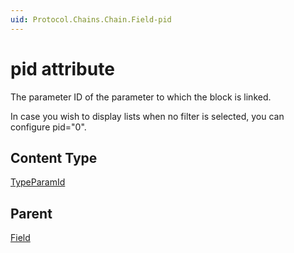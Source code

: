 ```yaml
---
uid: Protocol.Chains.Chain.Field-pid
---
```


# pid attribute

The parameter ID of the parameter to which the block is linked.

In case you wish to display lists when no filter is selected, you can configure pid="0".<!-- RN 5828 -->

## Content Type

[TypeParamId](xref:Protocol-TypeParamId)

## Parent

[Field](xref:Protocol.Chains.Chain.Field)
